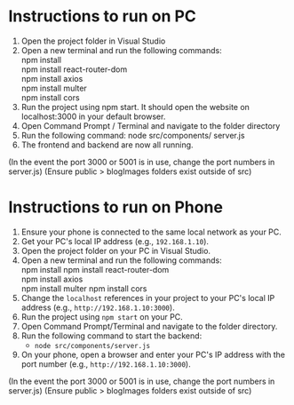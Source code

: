 # Instructions to run on PC
1) Open the project folder in Visual Studio
2) Open a new terminal and run the following commands:  
   npm install  
   npm install react-router-dom  
   npm install axios  
   npm install multer  
   npm install cors  
3) Run the project using npm start. It should open the website on localhost:3000 in your default browser.
4) Open Command Prompt / Terminal and navigate to the folder directory
5) Run the following command:
   node src/components/ server.js
6) The frontend and backend are now all running.

(In the event the port 3000 or 5001 is in use, change the port numbers in server.js)
(Ensure public > blogImages folders exist outside of src)


# Instructions to run on Phone  
1) Ensure your phone is connected to the same local network as your PC.  
2) Get your PC's local IP address (e.g., `192.168.1.10`).  
3) Open the project folder on your PC in Visual Studio.  
4) Open a new terminal and run the following commands:  
   npm install 
   npm install react-router-dom  
   npm install axios  
   npm install multer 
   npm install cors  
5) Change the `localhost` references in your project to your PC's local IP address (e.g., `http://192.168.1.10:3000`).  
6) Run the project using `npm start` on your PC.  
7) Open Command Prompt/Terminal and navigate to the folder directory.  
8) Run the following command to start the backend:  
   - `node src/components/server.js`  
9) On your phone, open a browser and enter your PC's IP address with the port number (e.g., `http://192.168.1.10:3000`).  

(In the event the port 3000 or 5001 is in use, change the port numbers in server.js)
(Ensure public > blogImages folders exist outside of src)
